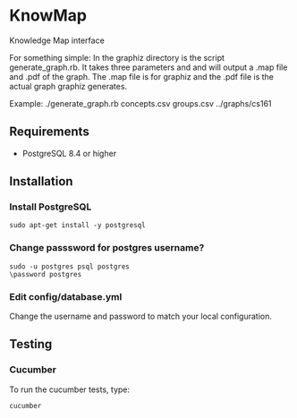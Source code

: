 KnowMap
========================

Knowledge Map interface

For something simple:
In the graphiz directory is the script
generate_graph.rb. It takes three parameters <concept csv file> <group csv file>
and <output header> and will output a .map file and .pdf of the graph. The .map
file is for graphiz and the .pdf file is the actual graph graphiz generates.

Example: ./generate_graph.rb concepts.csv groups.csv ../graphs/cs161

Requirements
------------
* PostgreSQL 8.4 or higher

Installation
------------
### Install PostgreSQL

    sudo apt-get install -y postgresql

### Change passsword for postgres username?

    sudo -u postgres psql postgres
    \password postgres

### Edit config/database.yml
Change the username and password to match your local configuration.

Testing
-------
### Cucumber
To run the cucumber tests, type:

    cucumber
